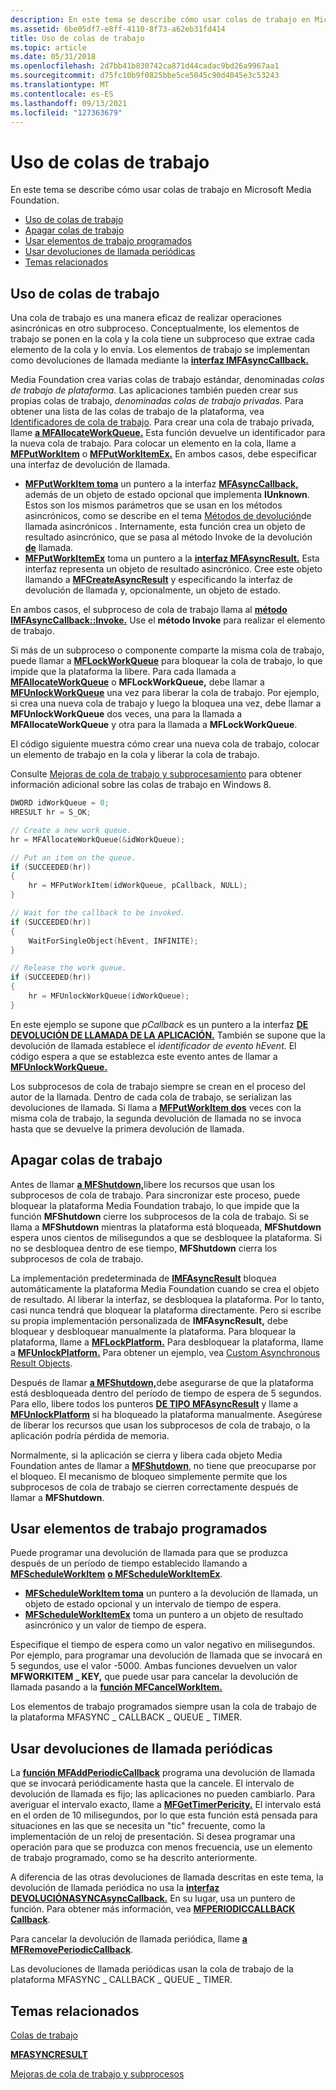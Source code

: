 ```yaml
---
description: En este tema se describe cómo usar colas de trabajo en Microsoft Media Foundation.
ms.assetid: 6be05df7-e8ff-4110-8f73-a62eb31fd414
title: Uso de colas de trabajo
ms.topic: article
ms.date: 05/31/2018
ms.openlocfilehash: 2d7bb41b830742ca871d44cadac9bd26a9967aa1
ms.sourcegitcommit: d75fc10b9f0825bbe5ce5045c90d4045e3c53243
ms.translationtype: MT
ms.contentlocale: es-ES
ms.lasthandoff: 09/13/2021
ms.locfileid: "127363679"
---
```

# <a name="using-work-queues"></a>Uso de colas de trabajo

En este tema se describe cómo usar colas de trabajo en Microsoft Media Foundation.

-   [Uso de colas de trabajo](#using-work-queues)
-   [Apagar colas de trabajo](#shutting-down-work-queues)
-   [Usar elementos de trabajo programados](#using-scheduled-work-items)
-   [Usar devoluciones de llamada periódicas](#using-periodic-callbacks)
-   [Temas relacionados](#related-topics)

## <a name="using-work-queues"></a>Uso de colas de trabajo

Una cola de trabajo es una manera eficaz de realizar operaciones asincrónicas en otro subproceso. Conceptualmente, los elementos de trabajo se ponen en la cola y la cola tiene un subproceso que extrae cada elemento de la cola y lo envía. Los elementos de trabajo se implementan como devoluciones de llamada mediante la [**interfaz IMFAsyncCallback.**](/windows/desktop/api/mfobjects/nn-mfobjects-imfasynccallback)

Media Foundation crea varias colas de trabajo estándar, denominadas *colas de trabajo de plataforma.* Las aplicaciones también pueden crear sus propias colas de trabajo, *denominadas colas de trabajo privadas.* Para obtener una lista de las colas de trabajo de la plataforma, vea [Identificadores de cola de trabajo](work-queue-identifiers.md). Para crear una cola de trabajo privada, llame [**a MFAllocateWorkQueue.**](/windows/desktop/api/mfapi/nf-mfapi-mfallocateworkqueue) Esta función devuelve un identificador para la nueva cola de trabajo. Para colocar un elemento en la cola, llame a [**MFPutWorkItem**](/windows/desktop/api/mfapi/nf-mfapi-mfputworkitem) o [**MFPutWorkItemEx.**](/windows/desktop/api/mfapi/nf-mfapi-mfputworkitemex) En ambos casos, debe especificar una interfaz de devolución de llamada.

-   [**MFPutWorkItem toma**](/windows/desktop/api/mfapi/nf-mfapi-mfputworkitem) un puntero a la interfaz [**MFAsyncCallback,**](/windows/desktop/api/mfobjects/nn-mfobjects-imfasynccallback) además de un objeto de estado opcional que implementa **IUnknown**. Estos son los mismos parámetros que se usan en los métodos asincrónicos, como se describe en el tema [Métodos de devolución](asynchronous-callback-methods.md)de llamada asincrónicos . Internamente, esta función crea un objeto de resultado asincrónico, que se pasa al método Invoke de la devolución [**de**](/windows/desktop/api/mfobjects/nf-mfobjects-imfasynccallback-invoke) llamada.
-   [**MFPutWorkItemEx**](/windows/desktop/api/mfapi/nf-mfapi-mfputworkitemex) toma un puntero a la [**interfaz MFAsyncResult.**](/windows/desktop/api/mfobjects/nn-mfobjects-imfasyncresult) Esta interfaz representa un objeto de resultado asincrónico. Cree este objeto llamando a [**MFCreateAsyncResult**](/windows/desktop/api/mfapi/nf-mfapi-mfcreateasyncresult) y especificando la interfaz de devolución de llamada y, opcionalmente, un objeto de estado.

En ambos casos, el subproceso de cola de trabajo llama al [**método IMFAsyncCallback::Invoke.**](/windows/desktop/api/mfobjects/nf-mfobjects-imfasynccallback-invoke) Use el **método Invoke** para realizar el elemento de trabajo.

Si más de un subproceso o componente comparte la misma cola de trabajo, puede llamar a [**MFLockWorkQueue**](/windows/desktop/api/mfapi/nf-mfapi-mflockworkqueue) para bloquear la cola de trabajo, lo que impide que la plataforma la libere. Para cada llamada a [**MFAllocateWorkQueue**](/windows/desktop/api/mfapi/nf-mfapi-mfallocateworkqueue) o **MFLockWorkQueue,** debe llamar a [**MFUnlockWorkQueue**](/windows/desktop/api/mfapi/nf-mfapi-mfunlockworkqueue) una vez para liberar la cola de trabajo. Por ejemplo, si crea una nueva cola de trabajo y luego la bloquea una vez, debe llamar a **MFUnlockWorkQueue** dos veces, una para la llamada a **MFAllocateWorkQueue** y otra para la llamada a **MFLockWorkQueue**.

El código siguiente muestra cómo crear una nueva cola de trabajo, colocar un elemento de trabajo en la cola y liberar la cola de trabajo.

Consulte [Mejoras de cola de trabajo y subprocesamiento](media-foundation-work-queue-and-threading-improvements.md) para obtener información adicional sobre las colas de trabajo en Windows 8.


```C++
DWORD idWorkQueue = 0;
HRESULT hr = S_OK;

// Create a new work queue.
hr = MFAllocateWorkQueue(&idWorkQueue);

// Put an item on the queue.
if (SUCCEEDED(hr))
{
    hr = MFPutWorkItem(idWorkQueue, pCallback, NULL);
}

// Wait for the callback to be invoked.
if (SUCCEEDED(hr))
{
    WaitForSingleObject(hEvent, INFINITE);
}

// Release the work queue.
if (SUCCEEDED(hr))
{
    hr = MFUnlockWorkQueue(idWorkQueue);
}
```



En este ejemplo se supone que *pCallback* es un puntero a la interfaz [**DE DEVOLUCIÓN DE LLAMADA DE LA APLICACIÓN.**](/windows/desktop/api/mfobjects/nn-mfobjects-imfasynccallback) También se supone que la devolución de llamada establece el *identificador de evento hEvent.* El código espera a que se establezca este evento antes de llamar a [**MFUnlockWorkQueue.**](/windows/desktop/api/mfapi/nf-mfapi-mfunlockworkqueue)

Los subprocesos de cola de trabajo siempre se crean en el proceso del autor de la llamada. Dentro de cada cola de trabajo, se serializan las devoluciones de llamada. Si llama a [**MFPutWorkItem dos**](/windows/desktop/api/mfapi/nf-mfapi-mfputworkitem) veces con la misma cola de trabajo, la segunda devolución de llamada no se invoca hasta que se devuelve la primera devolución de llamada.

## <a name="shutting-down-work-queues"></a>Apagar colas de trabajo

Antes de llamar [**a MFShutdown,**](/windows/desktop/api/mfapi/nf-mfapi-mfshutdown)libere los recursos que usan los subprocesos de cola de trabajo. Para sincronizar este proceso, puede bloquear la plataforma Media Foundation trabajo, lo que impide que la función **MFShutdown** cierre los subprocesos de la cola de trabajo. Si se llama a **MFShutdown** mientras la plataforma está bloqueada, **MFShutdown** espera unos cientos de milisegundos a que se desbloquee la plataforma. Si no se desbloquea dentro de ese tiempo, **MFShutdown** cierra los subprocesos de cola de trabajo.

La implementación predeterminada de [**IMFAsyncResult**](/windows/desktop/api/mfobjects/nn-mfobjects-imfasyncresult) bloquea automáticamente la plataforma Media Foundation cuando se crea el objeto de resultado. Al liberar la interfaz, se desbloquea la plataforma. Por lo tanto, casi nunca tendrá que bloquear la plataforma directamente. Pero si escribe su propia implementación personalizada de **IMFAsyncResult,** debe bloquear y desbloquear manualmente la plataforma. Para bloquear la plataforma, llame a [**MFLockPlatform.**](/windows/desktop/api/mfapi/nf-mfapi-mflockplatform) Para desbloquear la plataforma, llame a [**MFUnlockPlatform.**](/windows/desktop/api/mfapi/nf-mfapi-mfunlockplatform) Para obtener un ejemplo, vea [Custom Asynchronous Result Objects](custom-asynchronous-result-objects.md).

Después de llamar [**a MFShutdown,**](/windows/desktop/api/mfapi/nf-mfapi-mfshutdown)debe asegurarse de que la plataforma está desbloqueada dentro del período de tiempo de espera de 5 segundos. Para ello, libere todos los punteros [**DE TIPO MFAsyncResult**](/windows/desktop/api/mfobjects/nn-mfobjects-imfasyncresult) y llame a [**MFUnlockPlatform**](/windows/desktop/api/mfapi/nf-mfapi-mfunlockplatform) si ha bloqueado la plataforma manualmente. Asegúrese de liberar los recursos que usan los subprocesos de cola de trabajo, o la aplicación podría pérdida de memoria.

Normalmente, si la aplicación se cierra y libera cada objeto Media Foundation antes de llamar a [**MFShutdown**](/windows/desktop/api/mfapi/nf-mfapi-mfshutdown), no tiene que preocuparse por el bloqueo. El mecanismo de bloqueo simplemente permite que los subprocesos de cola de trabajo se cierren correctamente después de llamar a **MFShutdown**.

## <a name="using-scheduled-work-items"></a>Usar elementos de trabajo programados

Puede programar una devolución de llamada para que se produzca después de un período de tiempo establecido llamando a [**MFScheduleWorkItem**](/windows/desktop/api/mfapi/nf-mfapi-mfscheduleworkitem) [**o MFScheduleWorkItemEx**](/windows/desktop/api/mfapi/nf-mfapi-mfscheduleworkitemex).

-   [**MFScheduleWorkItem toma**](/windows/desktop/api/mfapi/nf-mfapi-mfscheduleworkitem) un puntero a la devolución de llamada, un objeto de estado opcional y un intervalo de tiempo de espera.
-   [**MFScheduleWorkItemEx**](/windows/desktop/api/mfapi/nf-mfapi-mfscheduleworkitemex) toma un puntero a un objeto de resultado asincrónico y un valor de tiempo de espera.

Especifique el tiempo de espera como un valor negativo en milisegundos. Por ejemplo, para programar una devolución de llamada que se invocará en 5 segundos, use el valor -5000. Ambas funciones devuelven un valor **MFWORKITEM \_ KEY,** que puede usar para cancelar la devolución de llamada pasando a la [**función MFCancelWorkItem.**](/windows/desktop/api/mfapi/nf-mfapi-mfcancelworkitem)

Los elementos de trabajo programados siempre usan la cola de trabajo de la plataforma MFASYNC \_ CALLBACK \_ QUEUE \_ TIMER.

## <a name="using-periodic-callbacks"></a>Usar devoluciones de llamada periódicas

La [**función MFAddPeriodicCallback**](/windows/desktop/api/mfapi/nf-mfapi-mfaddperiodiccallback) programa una devolución de llamada que se invocará periódicamente hasta que la cancele. El intervalo de devolución de llamada es fijo; las aplicaciones no pueden cambiarlo. Para averiguar el intervalo exacto, llame a [**MFGetTimerPericity.**](/windows/desktop/api/mfapi/nf-mfapi-mfgettimerperiodicity) El intervalo está en el orden de 10 milisegundos, por lo que esta función está pensada para situaciones en las que se necesita un "tic" frecuente, como la implementación de un reloj de presentación. Si desea programar una operación para que se produzca con menos frecuencia, use un elemento de trabajo programado, como se ha descrito anteriormente.

A diferencia de las otras devoluciones de llamada descritas en este tema, la devolución de llamada periódica no usa la [**interfaz DEVOLUCIÓNASYNCAsyncCallback.**](/windows/desktop/api/mfobjects/nn-mfobjects-imfasynccallback) En su lugar, usa un puntero de función. Para obtener más información, vea [**MFPERIODICCALLBACK Callback**](/windows/win32/api/mfapi/nc-mfapi-mfperiodiccallback).

Para cancelar la devolución de llamada periódica, llame [**a MFRemovePeriodicCallback**](/windows/desktop/api/mfapi/nf-mfapi-mfremoveperiodiccallback).

Las devoluciones de llamada periódicas usan la cola de trabajo de la plataforma MFASYNC \_ CALLBACK \_ QUEUE \_ TIMER.

## <a name="related-topics"></a>Temas relacionados

<dl> <dt>

[Colas de trabajo](work-queues.md)
</dt> <dt>

[**MFASYNCRESULT**](/windows/win32/api/mfapi/ns-mfapi-mfasyncresult)
</dt> <dt>

[Mejoras de cola de trabajo y subprocesos](media-foundation-work-queue-and-threading-improvements.md)
</dt> </dl>

 

 
